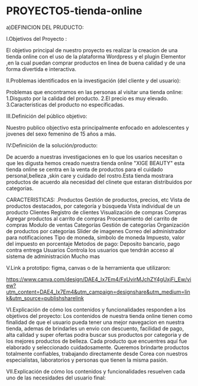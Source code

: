 # PROYECTO5-tienda-online
a)DEFINICION DEL PRUDUCTO:

I.Objetivos del  Proyecto :

El objetivo principal de nuestro proyecto es realizar la creacion de una tienda online  con el uso de la plataforma Wordpress y el  plugin Elementor ,en la cual puedan comprar productos en linea de buena calidad y de una forma divertida e interactiva.

II.Problemas identificados en la investigación (del cliente y del usuario):

Problemas que encontramos en las personas al visitar una tienda online:
1.Disgusto por la calidad del producto.
2.El precio es muy elevado.
3.Caracteristicas del producto no especificadas.

III.Definición del público objetivo:

Nuestro publico objectivo esta principalmente enfocado en adolescentes y jovenes del sexo femenino de 15 años a más.

IV:Definición de la solución/producto:

De acuerdo a nuestras investigaciones en lo que los usarios necesitan o que les digusta hemos creado nuestra tienda online "XIGE BEAUTY" esta tienda online se centra en la venta de productos para el cuidado personal,belleza ,skin care y cuidado del rostro.Esta tienda mostrara productos de acuerdo ala necesidad del clinete que estaran distribuidos por categorias.



CARACTERISTICAS:
.Productos
Gestión de productos, precios, etc
Vista de productos destacados, por categoría y búsqueda
Vista individual de un producto
Clientes
Registro de clientes
Visualización de compras
Compras
Agregar productos al carrito de compras
Procesamiento del carrito de compras
Modulo de ventas
Categorías
Gestión de categorías
Organización de productos por categorías
Slider de imagenes
Correo del administrador para notificaciones
Tipo de moneda, simbolo de moneda
Impuesto, valor del impuesto en porcentaje
Metodos de pago: Deposito bancario, pago contra entrega
Usuarios
Controla los usuarios que tendrán acceso al sistema de administración
Mucho mas


V.Link a prototipo: figma, canvas o de la herramienta que utilizaron:

https://www.canva.com/design/DAE4_Ix7Em4/FxUvirMJchZY4gUxjFi_Ew/view?utm_content=DAE4_Ix7Em4&utm_campaign=designshare&utm_medium=link&utm_source=publishsharelink

VI.Explicación de cómo los contenidos y funcionalidades responden a los objetivos del proyecto:
Los contenidos de nuestra tienda online tienen como finalidad de que el usuario pueda tener una mejor navegacion en nuestra tienda, ademas de brindarles un envio con descuento, facilidad de pago, alta calidad y super ofertas podra buscar sus productos por categoria y de los  mejores productos de belleza.
Cada producto que encuentres aquí fue elaborado y seleccionado cuidadosamente. Queremos brindarte productos totalmente confiables, trabajando directamente desde Corea con nuestros especialistas, laboratorios y personas que tienen la misma pasión.

VII.Explicación de cómo los contenidos y funcionalidades resuelven cada uno de las necesidades del usuario final:





